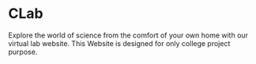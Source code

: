 # CLab
Explore the world of science from the comfort of your own home with our virtual lab website.
This Website is designed for only college project purpose.
